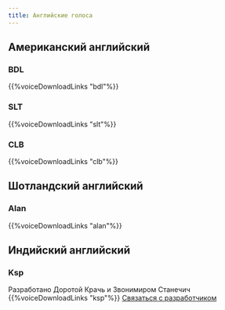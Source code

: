 ```yaml
---
title: Английские голоса
---
```


## Американский английский

### BDL
{{%voiceDownloadLinks "bdl"%}}

### SLT
{{%voiceDownloadLinks "slt"%}}

### CLB
{{%voiceDownloadLinks "clb"%}}

## Шотландский английский

### Alan
{{%voiceDownloadLinks "alan"%}}

## Индийский английский

### Ksp
Разработано Доротой Крачь и Звонимиром Станечич
{{%voiceDownloadLinks "ksp"%}}
[Связаться с разработчиком](mailto:rhvoiceslavic@gmail.com)
